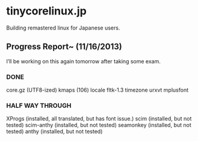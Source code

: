 tinycorelinux.jp
================

Building remastered linux for Japanese users.

Progress Report~ (11/16/2013)
-----------

I’ll be working on this again tomorrow after taking some exam.

### DONE

core.gz (UTF8-ized)
kmaps (106)
locale
fltk-1.3
timezone
urxvt
mplusfont


### HALF WAY THROUGH

XProgs (installed, all translated, but has font issue.)
scim (installed, but not tested)
scim-anthy (installed, but not tested)
seamonkey (installed, but not tested)
anthy (installed, but not tested)


